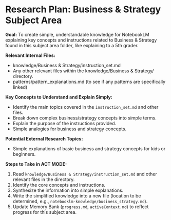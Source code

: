 # Research Plan: Business & Strategy Subject Area

**Goal:** To create simple, understandable knowledge for NotebookLM explaining key concepts and instructions related to Business & Strategy found in this subject area folder, like explaining to a 5th grader.

**Relevant Internal Files:**
- knowledge/Business & Strategy/instruction_set.md
- Any other relevant files within the knowledge/Business & Strategy/ directory.
- patterns/pattern_explanations.md (to see if any patterns are specifically linked)

**Key Concepts to Understand and Explain Simply:**
- Identify the main topics covered in the `instruction_set.md` and other files.
- Break down complex business/strategy concepts into simple terms.
- Explain the purpose of the instructions provided.
- Simple analogies for business and strategy concepts.

**Potential External Research Topics:**
- Simple explanations of basic business and strategy concepts for kids or beginners.

**Steps to Take in ACT MODE:**
1. Read `knowledge/Business & Strategy/instruction_set.md` and other relevant files in the directory.
2. Identify the core concepts and instructions.
3. Synthesize the information into simple explanations.
4. Write the simplified knowledge into a new file (location to be determined, e.g., `notebooklm-knowledge/business_strategy.md`).
5. Update Memory Bank (`progress.md`, `activeContext.md`) to reflect progress for this subject area.
